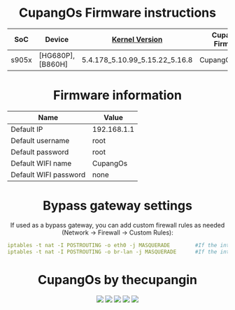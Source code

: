 <div align="center">
<h1 align="center" style="font-weight: bold">CupangOs Firmware instructions</h1>

| SoC  | Device | [ Kernel Version ](https://github.com/ophub/kernel/tree/main/pub/stable) | CupangOs Firmware |
| ---- | ---- | ---- | ---- |
| s905x | [HG680P], [B860H] | 5.4.178_5.10.99_5.15.22_5.16.8 | CupangOs_k*.img |


<h1 align="center" style="font-weight: bold">Firmware information</h1>

| Name | Value |
| ---- | ---- |
| Default IP | 192.168.1.1 |
| Default username | root |
| Default password | root |
| Default WIFI name | CupangOs |
| Default WIFI password | none |

<h1 align="center" style="font-weight: bold">Bypass gateway settings</h1>

If used as a bypass gateway, you can add custom firewall rules as needed (Network → Firewall → Custom Rules):

```yaml
iptables -t nat -I POSTROUTING -o eth0 -j MASQUERADE        #If the interface is eth0.
iptables -t nat -I POSTROUTING -o br-lan -j MASQUERADE      #If the interface is br-lan bridged.
```

<h1 align="center" style="font-weight: bold">CupangOs by thecupangin</h1>
<img src="https://img.shields.io/github/issues/thecupangin/cupang?color=green">
<img src="https://img.shields.io/github/stars/thecupangin/cupang?color=yellow">
<img src="https://img.shields.io/github/forks/thecupangin/cupang?color=orange">
<img src="https://img.shields.io/github/license/thecupangin/cupang?color=ff69b4">
<img src="https://img.shields.io/github/languages/code-size/thecupangin/cupang?color=blueviolet">
</div>

